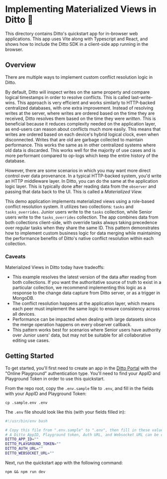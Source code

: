# Implementing Materialized Views in Ditto 🚀

This directory contains Ditto's quickstart app for in-browser web applications.
This app uses Vite along with Typescript and React, and shows how to include
the Ditto SDK in a client-side app running in the browser.

## Overview

There are multiple ways to implement custom conflict resolution logic in Ditto.

By default, Ditto will inspect writes on the same property and compare logical timestamps in order to resolve conflicts. This is called last-write-wins. This approach is very efficient and works similarly to HTTP-backed centralized databases, with one extra improvement. Instead of resolving writes at the server, where writes are ordered based on the time they are received, Ditto resolves them based on the time they were *written*. This is beneficial because it reduces complexity needed on the application layer, as end-users can reason about conflicts much more easily. This means that writes are ordered based on each device's hybrid logical clock, even when disconnected. Writes that are old are garbage collected to maintain performance. This works the same as in other centralized systems where old data is discarded. This works well for the majority of use cases and is more performant compared to  op-logs which keep the entire history of the database.

However, there are some scenarios in which you may want more direct control over data provenance. In a typical HTTP-backed system, you'd write an HTTP middleware layer. In Ditto, you can do the same at the application logic layer. This is typically done after reading data from the `observer` and passing that data back to the UI. This is called a *Materialized View.*

This demo application implements materialized views using a role-based conflict resolution system. It utilizes two collections: `tasks` and `tasks_overrides`. Junior users write to the `tasks` collection, while Senior users write to the `tasks_overrides` collection. The app combines data from both collections client-side, with override tasks always taking precedence over regular tasks when they share the same ID. This pattern demonstrates how to implement custom business logic for data merging while maintaining the performance benefits of Ditto's native conflict resolution within each collection.

### Caveats

Materialized Views in Ditto today have tradeoffs:

- This example resolves the latest version of the data after reading from both collections. If you want the authoritative source of truth to exist in a particular collection, we recommend implementing this logic as a response to the change data capture from Ditto server, or as a trigger in MongoDB.
- The conflict resolution happens at the application layer, which means each peer must implement the same logic to ensure consistency across all devices.
- Performance can be impacted when dealing with large datasets since the merge operation happens on every observer callback.
- This pattern works best for scenarios where Senior users have authority over Junior users' data, but may not be suitable for all collaborative editing use cases.

## Getting Started

To get started, you'll first need to create an app in the [Ditto Portal][0]
with the "Online Playground" authentication type. You'll need to find your
AppID and Playground Token in order to use this quickstart.

[0]: https://portal.ditto.live

From the repo root, copy the `.env.sample` file to `.env`, and fill in the
fields with your AppID and Playground Token:

```
cp .sample.env .env
```

The `.env` file should look like this (with your fields filled in):

```bash
#!/usr/bin/env bash

# Copy this file from ".env.sample" to ".env", then fill in these values
# A Ditto AppID, Playground token, Auth URL, and Websocket URL can be obtained from https://portal.ditto.live
DITTO_APP_ID=""
DITTO_PLAYGROUND_TOKEN=""
DITTO_AUTH_URL=""
DITTO_WEBSOCKET_URL=""
```

Next, run the quickstart app with the following command:

```
npm && npm run dev
```
